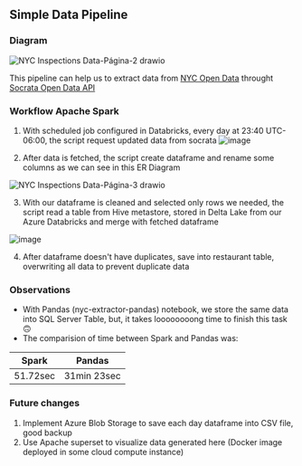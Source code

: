 ## Simple Data Pipeline
### Diagram
![NYC Inspections Data-Página-2 drawio](https://user-images.githubusercontent.com/43384034/230814570-f25497b9-d30b-49d1-a8fa-7d4569f71b41.png)

This pipeline can help us to extract data from [NYC Open Data](https://data.cityofnewyork.us/Health/DOHMH-New-York-City-Restaurant-Inspection-Results/43nn-pn8j) throught [Socrata Open Data API](https://dev.socrata.com/)
### Workflow Apache Spark
1. With scheduled job configured in Databricks, every day at 23:40 UTC-06:00, the script request updated data from socrata
![image](https://user-images.githubusercontent.com/43384034/230815943-86e055ce-e606-4fa3-812b-8065f701ae4c.png)


2. After data is fetched, the script create dataframe and rename some columns as we can see in this ER Diagram

![NYC Inspections Data-Página-3 drawio](https://user-images.githubusercontent.com/43384034/230815607-d48b3fb9-08f5-4dff-93ad-526f812c553c.png)

3. With our dataframe is cleaned and selected only rows we needed, the script read a table from Hive metastore, stored in Delta Lake from our Azure Databricks and merge with fetched dataframe

![image](https://user-images.githubusercontent.com/43384034/230816546-0b2ebf4e-e6de-4492-bed2-ebd1d1f85d91.png)


4. After dataframe doesn't have duplicates, save into restaurant table, overwriting all data to prevent duplicate data

### Observations
* With Pandas (nyc-extractor-pandas) notebook, we store the same data into SQL Server Table, but, it takes loooooooong time to finish this task :upside_down_face:
* The comparision of time between Spark and Pandas was:

| Spark    | Pandas      |
|----------|-------------|
| 51.72sec | 31min 23sec |

### Future changes
1. Implement Azure Blob Storage to save each day dataframe into CSV file, good backup
2. Use Apache superset to visualize data generated here (Docker image deployed in some cloud compute instance)
